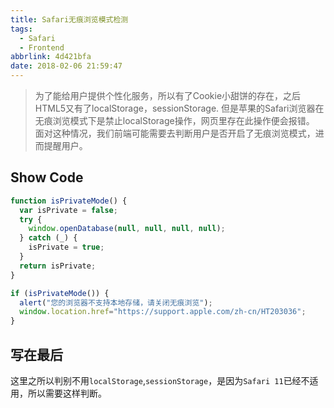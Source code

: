 ```yaml
---
title: Safari无痕浏览模式检测
tags:
  - Safari
  - Frontend
abbrlink: 4d421bfa
date: 2018-02-06 21:59:47
---
```

> 为了能给用户提供个性化服务，所以有了Cookie小甜饼的存在，之后HTML5又有了localStorage，sessionStorage.
但是苹果的Safari浏览器在无痕浏览模式下是禁止localStorage操作，网页里存在此操作便会报错。
面对这种情况，我们前端可能需要去判断用户是否开启了无痕浏览模式，进而提醒用户。

## Show Code

```javascript
function isPrivateMode() {
  var isPrivate = false;
  try {
    window.openDatabase(null, null, null, null);
  } catch (_) {
    isPrivate = true;
  }
  return isPrivate;
}

if (isPrivateMode()) {
  alert("您的浏览器不支持本地存储，请关闭无痕浏览");
  window.location.href="https://support.apple.com/zh-cn/HT203036";
}

```
## 写在最后
这里之所以判别不用`localStorage`,`sessionStorage`，是因为`Safari 11`已经不适用，所以需要这样判断。
